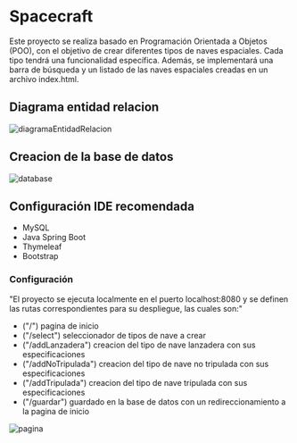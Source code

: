 # Spacecraft

Este proyecto se realiza basado en Programación Orientada a Objetos (POO), con el objetivo de crear diferentes tipos de naves espaciales. Cada tipo tendrá una funcionalidad específica. Además, se implementará una barra de búsqueda y un listado de las naves espaciales creadas en un archivo index.html.

## Diagrama entidad relacion
![diagramaEntidadRelacion](https://user-images.githubusercontent.com/111714309/216983168-f2950cc1-fc8e-4960-bbf2-d74dd0d699dd.png)

## Creacion de la base de datos
![database](https://user-images.githubusercontent.com/111714309/216985713-d220b00a-a682-4681-b374-24aa58cfcfcd.PNG)

## Configuración IDE recomendada

- MySQL
- Java Spring Boot
- Thymeleaf
- Bootstrap

### Configuración

"El proyecto se ejecuta localmente en el puerto localhost:8080 y se definen las rutas correspondientes para su despliegue, las cuales son:"
- ("/") pagina de inicio
- ("/select") seleccionador de tipos de nave a crear
- ("/addLanzadera") creacion del tipo de nave lanzadera con sus especificaciones
- ("/addNoTripulada") creacion del tipo de nave no tripulada con sus especificaciones
- ("/addTripulada") creacion del tipo de nave tripulada con sus especificaciones
- ("/guardar") guardado en la base de datos con un redireccionamiento a la pagina de inicio

![pagina](https://user-images.githubusercontent.com/111714309/216990437-ecbc8c85-bc46-4d59-ab23-0fb8570a9715.PNG)
